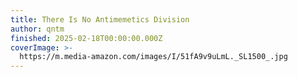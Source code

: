 ```yaml
---
title: There Is No Antimemetics Division
author: qntm
finished: 2025-02-18T00:00:00.000Z
coverImage: >-
  https://m.media-amazon.com/images/I/51fA9v9uLmL._SL1500_.jpg
---
```

